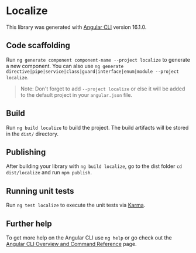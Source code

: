 # Localize

This library was generated with [Angular CLI](https://github.com/angular/angular-cli) version 16.1.0.

## Code scaffolding

Run `ng generate component component-name --project localize` to generate a new component. You can also use `ng generate directive|pipe|service|class|guard|interface|enum|module --project localize`.
> Note: Don't forget to add `--project localize` or else it will be added to the default project in your `angular.json` file. 

## Build

Run `ng build localize` to build the project. The build artifacts will be stored in the `dist/` directory.

## Publishing

After building your library with `ng build localize`, go to the dist folder `cd dist/localize` and run `npm publish`.

## Running unit tests

Run `ng test localize` to execute the unit tests via [Karma](https://karma-runner.github.io).

## Further help

To get more help on the Angular CLI use `ng help` or go check out the [Angular CLI Overview and Command Reference](https://angular.io/cli) page.
